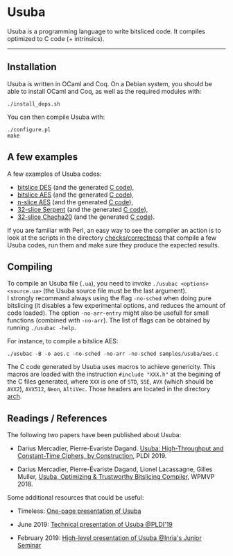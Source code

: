 Usuba
===
 
Usuba is a programming language to write bitsliced code. It compiles
optimized to C code (+ intrinsics).

---

## Installation

Usuba is written in OCaml and Coq. On a Debian system, you should be
able to install OCaml and Coq, as well as the required modules with:

    ./install_deps.sh

You can then compile Usuba with:

    ./configure.pl
    make

## A few examples

A few examples of Usuba codes:
 * [bitslice DES](samples/usuba/des.ua) (and the generated [C code](samples/C/des.c)),
 * [bitslice AES](samples/usuba/aes.ua) (and the generated [C code](samples/C/aes.c)),
 * [n-slice AES](samples/usuba/aes_kasper.ua) (and the generated [C code](samples/C/aes_kasper.c)),
 * [32-slice Serpent](samples/usuba/serpent.ua) (and the generated [C code](samples/C/serpent.c)),
 * [32-slice Chacha20](samples/usuba/chacha20.ua) (and the
   generated [C code](samples/C/chacha20.c)).


If you are familiar with Perl, an easy way to see the compiler an
action is to look at the scripts in the
directory [checks/correctness](checks/correctness) that compile a few
Usuba codes, run them and make sure they produce the expected results.


## Compiling

To compile an Usuba file (`.ua`), you need to invoke `./usubac
<options> <source.ua>` (the Usuba source file must be the last argument).  
I strongly recommand always using the flag `-no-sched` when doing pure
bitslicing (it disables a few experimental options, and reduces the
amount of code loaded). The option `-no-arr-entry` might also be
usefull for small functions (combined with `-no-arr`).
The list of flags can be obtained by running `./usubac -help`.  

For instance, to compile a bitslice AES:

    ./usubac -B -o aes.c -no-sched -no-arr -no-sched samples/usuba/aes.c

The C code generated by Usuba uses macros to achieve genericity. This
macros are loaded with the instruction `#include "XXX.h"` at the
begining of the C files generated, where `XXX` is one of `STD`, `SSE`,
`AVX` (which should be `AVX2`), `AVX512`, `Neon`, `AltiVec`. Those
headers are located in the directory [arch](arch).



## Readings / References

The following two papers have been published about Usuba:

  * Darius Mercadier, Pierre-Evariste Dagand. [Usuba: High-Throughput and Constant-Time Ciphers, by Construction](https://dariusmercadier.com/assets/documents/usuba-pldi19.pdf), PLDI 2019.
  
  * Darius Mercadier, Pierre-Évariste Dagand, Lionel Lacassagne, Gilles Muller, [Usuba, Optimizing & Trustworthy Bitslicing Compiler](https://dariusmercadier.com/assets/documents/usuba-wpmvp18.pdf), WPMVP 2018.


Some additional resources that could be useful:

  * Timeless: [One-page presentation of Usuba](https://dariusmercadier.com/assets/documents/overview-usuba.pdf)
  
  * June 2019: [Technical presentation of Usuba @PLDI'19](https://dariusmercadier.com/assets/documents/slides-pldi-jun19.pdf)
  
  * February 2019: [High-level presentation of Usuba @Inria's Junior Seminar](https://dariusmercadier.com/assets/documents/inria-junior-seminar-feb19.pdf)
